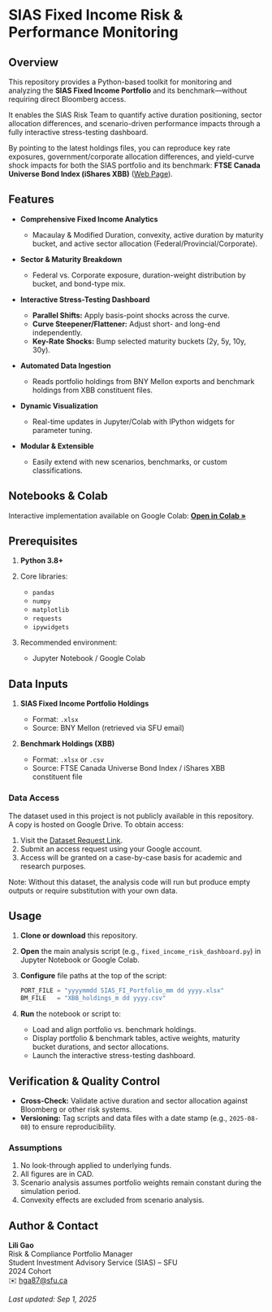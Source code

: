 # SIAS Fixed Income Risk & Performance Monitoring

## Overview

This repository provides a Python-based toolkit for monitoring and analyzing the **SIAS Fixed Income Portfolio** and its benchmark—without requiring direct Bloomberg access.

It enables the SIAS Risk Team to quantify active duration positioning, sector allocation differences, and scenario-driven performance impacts through a fully interactive stress-testing dashboard.

By pointing to the latest holdings files, you can reproduce key rate exposures, government/corporate allocation differences, and yield-curve shock impacts for both the SIAS portfolio and its benchmark: **FTSE Canada Universe Bond Index (iShares XBB)** ([Web Page](https://www.blackrock.com/ca/investors/en/products/239493/ishares-canadian-universe-bond-index-etf)).


## Features

* **Comprehensive Fixed Income Analytics**

  * Macaulay & Modified Duration, convexity, active duration by maturity bucket, and active sector allocation (Federal/Provincial/Corporate).

* **Sector & Maturity Breakdown**

  * Federal vs. Corporate exposure, duration-weight distribution by bucket, and bond-type mix.

* **Interactive Stress-Testing Dashboard**

  * **Parallel Shifts:** Apply basis-point shocks across the curve.
  * **Curve Steepener/Flattener:** Adjust short- and long-end independently.
  * **Key-Rate Shocks:** Bump selected maturity buckets (2y, 5y, 10y, 30y).

* **Automated Data Ingestion**

  * Reads portfolio holdings from BNY Mellon exports and benchmark holdings from XBB constituent files.

* **Dynamic Visualization**

  * Real-time updates in Jupyter/Colab with IPython widgets for parameter tuning.

* **Modular & Extensible**

  * Easily extend with new scenarios, benchmarks, or custom classifications.


## Notebooks & Colab

Interactive implementation available on Google Colab:
[**Open in Colab »**](https://colab.research.google.com/drive/1wOz3mYphzrIWeIp3SdGKsVa1yM6HPdO9?usp=sharing)


## Prerequisites

1. **Python 3.8+**
2. Core libraries:

   * `pandas`
   * `numpy`
   * `matplotlib`
   * `requests`
   * `ipywidgets`
3. Recommended environment:

   * Jupyter Notebook / Google Colab

## Data Inputs

1. **SIAS Fixed Income Portfolio Holdings**

   * Format: `.xlsx`
   * Source: BNY Mellon (retrieved via SFU email)

2. **Benchmark Holdings (XBB)**

   * Format: `.xlsx` or `.csv`
   * Source: FTSE Canada Universe Bond Index / iShares XBB constituent file

### Data Access
The dataset used in this project is not publicly available in this repository.  
A copy is hosted on Google Drive. To obtain access:

1. Visit the [Dataset Request Link](https://drive.google.com/drive/folders/1quHwjtSB1DkfSWaD2bA1_XT-s8HOqZkx?usp=sharing).  
2. Submit an access request using your Google account.  
3. Access will be granted on a case-by-case basis for academic and research purposes.  

Note: Without this dataset, the analysis code will run but produce empty outputs or require substitution with your own data.

## Usage

1. **Clone or download** this repository.

2. **Open** the main analysis script (e.g., `fixed_income_risk_dashboard.py`) in Jupyter Notebook or Google Colab.

3. **Configure** file paths at the top of the script:

   ```python
   PORT_FILE = "yyyymmdd SIAS_FI_Portfolio_mm dd yyyy.xlsx"
   BM_FILE   = "XBB_holdings_m dd yyyy.csv"
   ```

4. **Run** the notebook or script to:

   * Load and align portfolio vs. benchmark holdings.
   * Display portfolio & benchmark tables, active weights, maturity bucket durations, and sector allocations.
   * Launch the interactive stress-testing dashboard.


## Verification & Quality Control

* **Cross-Check:** Validate active duration and sector allocation against Bloomberg or other risk systems.
* **Versioning:** Tag scripts and data files with a date stamp (e.g., `2025-08-08`) to ensure reproducibility.

### Assumptions

1. No look-through applied to underlying funds.
2. All figures are in CAD.
3. Scenario analysis assumes portfolio weights remain constant during the simulation period.
4. Convexity effects are excluded from scenario analysis.


## Author & Contact

**Lili Gao**\
Risk & Compliance Portfolio Manager\
Student Investment Advisory Service (SIAS) – SFU\
2024 Cohort\
✉️ [hga87@sfu.ca](mailto:hga87@sfu.ca)

*Last updated: Sep 1, 2025*
